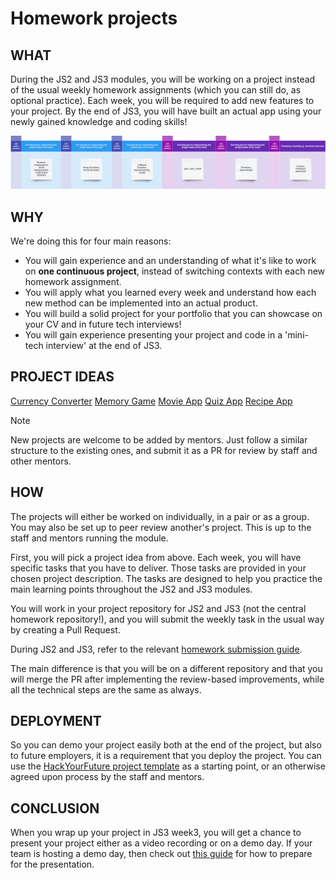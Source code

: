 # Homework projects

## WHAT

During the JS2 and JS3 modules, you will be working on a project instead of the usual weekly homework assignments (which you can still do, as optional practice). Each week, you will be required to add new features to your project. By the end of JS3, you will have built an actual app using your newly gained knowledge and coding skills!


![diagram](assets/project-flow.png)


## WHY

We're doing this for four main reasons:

- You will gain experience and an understanding of what it's like to work on **one continuous project**, instead of switching contexts with each new homework assignment.
- You will apply what you learned every week and understand how each new method can be implemented into an actual product.
- You will build a solid project for your portfolio that you can showcase on your CV and in future tech interviews!
- You will gain experience presenting your project and code in a 'mini-tech interview' at the end of JS3.


## PROJECT IDEAS

[Currency Converter](projects/currency-converter/currency-converter.md)
[Memory Game](projects/memory-game/memory-game.md)
[Movie App](projects/movie-app/movie-app.md)
[Quiz App](projects/quiz-app/quiz-app.md)
[Recipe App](projects/recipe-app/recipe-app.md)

> [!NOTE]
> New projects are welcome to be added by mentors. Just follow a similar structure to the existing ones, and submit it as a PR for review by staff and other mentors.



## HOW

The projects will either be worked on individually, in a pair or as a group. You may also be set up to peer review another's project. This is up to the staff and mentors running the module.



First, you will pick a project idea from above. Each week, you will have specific tasks that you have to deliver. Those tasks are provided in your chosen project description. The tasks are designed to help you practice the main learning points throughout the JS2 and JS3 modules.



You will work in your project repository for JS2 and JS3 (not the central homework repository!), and you will submit the weekly task in the usual way by creating a Pull Request.

During JS2 and JS3, refer to the relevant [homework submission guide](guides/weekly-submission-guide.md).

The main difference is that you will be on a different repository and that you will merge the PR after implementing the review-based improvements, while all the technical steps are the same as always.



## DEPLOYMENT

So you can demo your project easily both at the end of the project, but also to future employers, it is a requirement that you deploy the project. You can use the [HackYourFuture project template](https://github.com/HackYourFuture-CPH/hyf-project-template) as a starting point, or an otherwise agreed upon process by the staff and mentors.



## CONCLUSION

When you wrap up your project in JS3 week3, you will get a chance to present your project either as a video recording or on a demo day. If your team is hosting a demo day, then check out [this guide](guides/demo-day-presentation.md) for how to prepare for the presentation.
